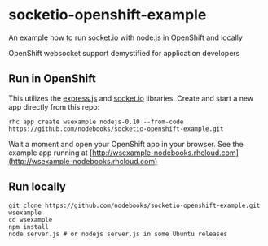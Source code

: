 # socketio-openshift-example
An example how to run socket.io with node.js in OpenShift and locally

OpenShift websocket support demystified for application developers

## Run in OpenShift

This utilizes the [express.js](http://expressjs.com/) and [socket.io](http://socket.io/) libraries. Create and start a new app directly from this repo:

`rhc app create wsexample nodejs-0.10 --from-code https://github.com/nodebooks/socketio-openshift-example.git`

Wait a moment and open your OpenShift app in your browser. See the example app running at [http://wsexample-nodebooks.rhcloud.com](http://wsexample-nodebooks.rhcloud.com)

## Run locally

```
git clone https://github.com/nodebooks/socketio-openshift-example.git wsexample
cd wsexample
npm install
node server.js # or nodejs server.js in some Ubuntu releases
```
